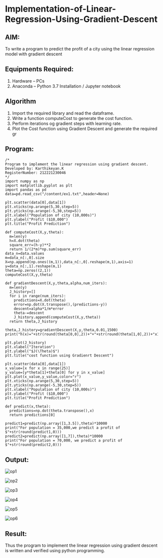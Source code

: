 # Implementation-of-Linear-Regression-Using-Gradient-Descent

## AIM:
To write a program to predict the profit of a city using the linear regression model with gradient descent

## Equipments Required:
1. Hardware – PCs
2. Anaconda – Python 3.7 Installation / Jupyter notebook

## Algorithm
1. Import the required library and read the dataframe.
2. Write a function computeCost to generate the cost function.
3. Perform iterations og gradient steps with learning rate.
4. Plot the Cost function using Gradient Descent and generate the required gr

## Program:
```
/*
Program to implement the linear regression using gradient descent.
Developed by: Karthikeyan.K
RegisterNumber: 212221230046
*/
import numpy as np
import matplotlib.pyplot as plt
import pandas as pd
data=pd.read_csv("/content/ex1.txt",header=None)

plt.scatter(data[0],data[1])
plt.xticks(np.arange(5,30,step=5))
plt.yticks(np.arange(-5,30,step=5))
plt.xlabel("Population of city (10,000s)")
plt.ylabel("Profit ($10,000")
plt.title("Profit Prediction")

def computeCost(X,y,theta):
  m=len(y)
  h=X.dot(theta)
  square_err=(h-y)**2
  return 1/(2*m)*np.sum(square_err)
data_n=data.values
m=data_n[:,0].size
X=np.append(np.ones((m,1)),data_n[:,0].reshape(m,1),axis=1)
y=data_n[:,1].reshape(m,1)
theta=np.zeros((2,1))
computeCost(X,y,theta)

def gradientDescent(X,y,theta,alpha,num_iters):
  m=len(y)
  J_history=[]
  for i in range(num_iters):
    predictions=X.dot(theta)
    error=np.dot(X.transpose(),(predictions-y))
    descent=alpha*1/m*error
    theta-=descent
    J_history.append(computeCost(X,y,theta))
  return theta,J_history

theta,J_history=gradientDescent(X,y,theta,0.01,1500)
print("h(x)="+str(round(theta[0,0],2))+"+"+str(round(theta[1,0],2))+"x1")

plt.plot(J_history)
plt.xlabel("Iteration")
plt.ylabel("$J(\Theta)$")
plt.title("cost function using Gradienrt Descent")

plt.scatter(data[0],data[1])
x_value=[x for x in range(25)]
y_value=[y*theta[1]+theta[0] for y in x_value]
plt.plot(x_value,y_value,color="r")
plt.xticks(np.arange(5,30,step=5))
plt.yticks(np.arange(-5,30,step=5))
plt.xlabel("Population of city (10,000s)")
plt.ylabel("Profit ($10,000")
plt.title("Profit Prediction")

def predict(x,theta):
  predictions=np.dot(theta.transpose(),x)
  return predictions[0]

predict1=predict(np.array([1,3.5]),theta)*10000
print("For population = 35,000,we predict a profit of $"+str(round(predict1,0)))
predict2=predict(np.array([1,7]),theta)*10000
print("For population = 70,000, we predict a profit of $"+str(round(predict2,0)))

```

## Output:
![op1](https://user-images.githubusercontent.com/93427303/196702655-2e6f6945-8a27-445e-b17e-a832d74de793.png)

![op2](https://user-images.githubusercontent.com/93427303/196702678-5e402ff2-312b-4d65-8d71-537591a19c7a.png)

![op3](https://user-images.githubusercontent.com/93427303/196702696-379e7222-5c01-41dd-909c-a332ed525893.png)

![op4](https://user-images.githubusercontent.com/93427303/196702713-ad0a2052-a3fc-4505-b692-49fc2e7fb54f.png)

![op5](https://user-images.githubusercontent.com/93427303/196702733-6c8793e4-7483-45d0-a76e-6c2090a29c03.png)

![op6](https://user-images.githubusercontent.com/93427303/196702753-ff401e6d-b899-4430-b990-67ee51c0ebd3.png)



## Result:
Thus the program to implement the linear regression using gradient descent is written and verified using python programming.
